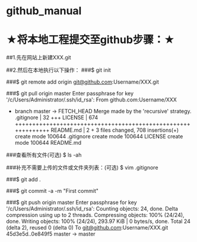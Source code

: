 # github_manual

 ★将本地工程提交至github步骤：★
=======================================

##1.先在网站上新建XXX.git

##2.然后在本地执行以下操作：
###$ git init

###$ git remote add origin git@github.com:Username/XXX.git


###$ git pull origin master
Enter passphrase for key '/c/Users/Administrator/.ssh/id_rsa':
From github.com:Username/XXX
 * branch            master     -> FETCH_HEAD
Merge made by the 'recursive' strategy.
 .gitignore |  32 +++
 LICENSE    | 674 +++++++++++++++++++++++++++++++++++++++++++++++++++++++++++++
 README.md  |   2 +
 3 files changed, 708 insertions(+)
 create mode 100644 .gitignore
 create mode 100644 LICENSE
 create mode 100644 README.md
 
 ###查看所有文件(可选)
 $ ls -ah


 ###补充不需要上传的文件或文件夹列表：(可选)
$ vim .gitignore

###$ git add .

###$ git commit -a -m "First commit"


###$ git push origin master
Enter passphrase for key '/c/Users/Administrator/.ssh/id_rsa':
Counting objects: 24, done.
Delta compression using up to 2 threads.
Compressing objects: 100% (24/24), done.
Writing objects: 100% (24/24), 293.97 KiB | 0 bytes/s, done.
Total 24 (delta 2), reused 0 (delta 0)
To git@github.com:Username/XXX.git
   45d3e5d..0e849f5  master -> master

